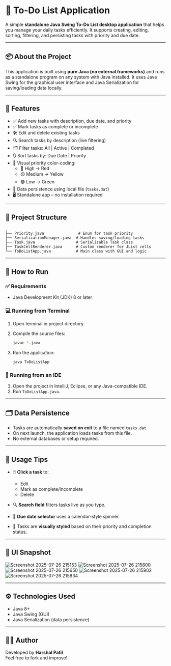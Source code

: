 # 📝 To-Do List Application

A simple **standalone Java Swing To-Do List desktop application** that helps you manage your daily tasks efficiently. It supports creating, editing, sorting, filtering, and persisting tasks with priority and due date.

---

## 📦 About the Project

This application is built using **pure Java (no external frameworks)** and runs as a standalone program on any system with Java installed. It uses Java Swing for the graphical user interface and Java Serialization for saving/loading data locally.

---

## 🎯 Features

- ✅ Add new tasks with description, due date, and priority  
- ✅ Mark tasks as complete or incomplete  
- 🛠️ Edit and delete existing tasks  
- 🔍 Search tasks by description (live filtering)  
- 🗂️ Filter tasks: All | Active | Completed  
- 🔃 Sort tasks by: Due Date | Priority  
- 🎨 Visual priority color-coding:
  - 🔴 High → Red
  - 🟡 Medium → Yellow
  - 🟢 Low → Green
- 💾 Data persistence using local file (`tasks.dat`)  
- 🖥️ Standalone app – no installation required

---

## 🧱 Project Structure

```
.
├── Priority.java               # Enum for task priority
├── SerializationManager.java  # Handles saving/loading tasks
├── Task.java                  # Serializable Task class
├── TaskCellRenderer.java      # Custom renderer for JList cells
└── ToDoListApp.java           # Main class with GUI and logic
```

---

## 🚀 How to Run

### ✅ Requirements

- Java Development Kit (JDK) 8 or later

### 💻 Running from Terminal

1. Open terminal in project directory.
2. Compile the source files:

   ```bash
   javac *.java
   ```

3. Run the application:

   ```bash
   java ToDoListApp
   ```

### 🧰 Running from an IDE

1. Open the project in IntelliJ, Eclipse, or any Java-compatible IDE.
2. Run `ToDoListApp.java`.

---

## 🗂️ Data Persistence

- Tasks are automatically **saved on exit** to a file named `tasks.dat`.
- On next launch, the application loads tasks from this file.
- No external databases or setup required.

---

## 📌 Usage Tips

- 🖱️ **Click a task** to:
  - Edit
  - Mark as complete/incomplete
  - Delete

- 🔍 **Search field** filters tasks live as you type.

- 📅 **Due date selector** uses a calendar-style spinner.

- 🧹 Tasks are **visually styled** based on their priority and completion status.

---

## 📸 UI Snapshot

![Screenshot 2025-07-26 215153](https://github.com/user-attachments/assets/7153cb7e-0423-4c24-a7d5-cba9e9e6f074)
![Screenshot 2025-07-26 215800](https://github.com/user-attachments/assets/42254ad7-d4ae-4fb1-9cfb-39e597a6dccc)
![Screenshot 2025-07-26 215650](https://github.com/user-attachments/assets/03da63da-f531-4d8a-b810-74a928e20342)
![Screenshot 2025-07-26 215902](https://github.com/user-attachments/assets/1f77b0dd-e7e7-46e6-ae13-a9e3c556822f)
![Screenshot 2025-07-26 215834](https://github.com/user-attachments/assets/cc2aacc0-0a0b-4b22-8e0a-47f79c4eba02)

---

## ⚙️ Technologies Used

- Java 8+
- Java Swing (GUI)
- Java Serialization (data persistence)

---

## 🙋‍♂️ Author

Developed by **Harshal Patil**  
Feel free to fork and improve!
